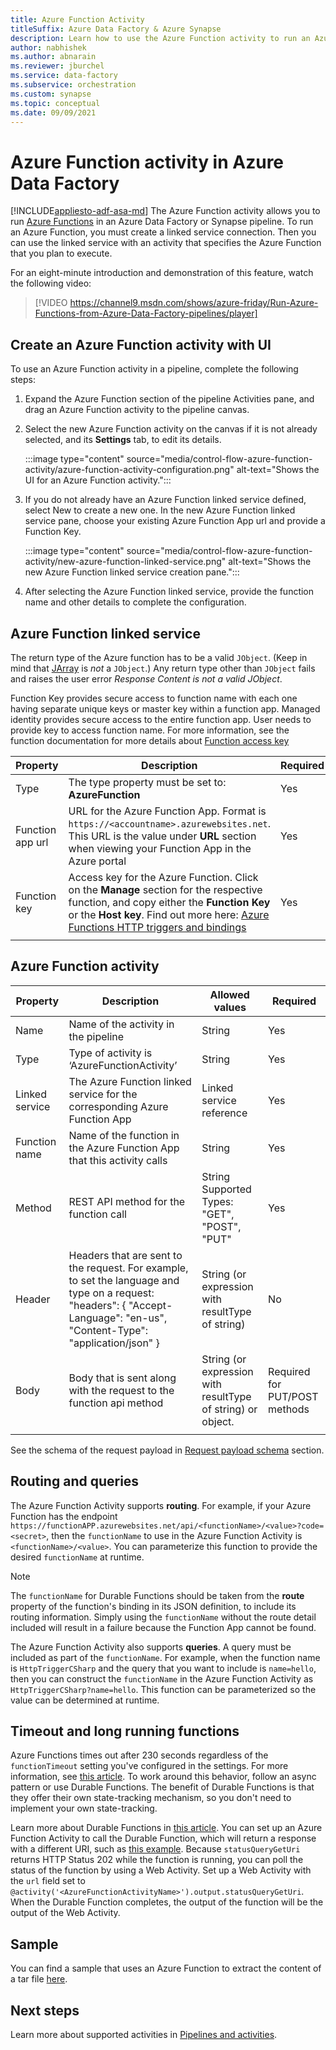```yaml
---
title: Azure Function Activity
titleSuffix: Azure Data Factory & Azure Synapse
description: Learn how to use the Azure Function activity to run an Azure Function in an Azure Data Factory or Azure Synapse Analytics pipeline
author: nabhishek
ms.author: abnarain
ms.reviewer: jburchel
ms.service: data-factory
ms.subservice: orchestration
ms.custom: synapse
ms.topic: conceptual
ms.date: 09/09/2021
---
```


# Azure Function activity in Azure Data Factory
[!INCLUDE[appliesto-adf-asa-md](includes/appliesto-adf-asa-md.md)]
The Azure Function activity allows you to run [Azure Functions](../azure-functions/functions-overview.md) in an Azure Data Factory or Synapse pipeline. To run an Azure Function, you must create a linked service connection.  Then you can use the linked service with an activity that specifies the Azure Function that you plan to execute.

For an eight-minute introduction and demonstration of this feature, watch the following video:

> [!VIDEO https://channel9.msdn.com/shows/azure-friday/Run-Azure-Functions-from-Azure-Data-Factory-pipelines/player]

## Create an Azure Function activity with UI

To use an Azure Function activity in a pipeline, complete the following steps:

1. Expand the Azure Function section of the pipeline Activities pane, and drag an Azure Function activity to the pipeline canvas.
1. Select the new Azure Function activity on the canvas if it is not already selected, and its  **Settings** tab, to edit its details.

   :::image type="content" source="media/control-flow-azure-function-activity/azure-function-activity-configuration.png" alt-text="Shows the UI for an Azure Function activity.":::

1. If you do not already have an Azure Function linked service defined, select New to create a new one.  In the new Azure Function linked service pane, choose your existing Azure Function App url and provide a Function Key.
   
   :::image type="content" source="media/control-flow-azure-function-activity/new-azure-function-linked-service.png" alt-text="Shows the new Azure Function linked service creation pane.":::

1. After selecting the Azure Function linked service, provide the function name and other details to complete the configuration.

## Azure Function linked service


The return type of the Azure function has to be a valid `JObject`. (Keep in mind that [JArray](https://www.newtonsoft.com/json/help/html/T_Newtonsoft_Json_Linq_JArray.htm) is *not* a `JObject`.) Any return type other than `JObject` fails and raises the user error *Response Content is not a valid JObject*.

Function Key provides secure access to function name with each one having separate unique keys or master key within a function app. Managed identity provides secure access to the entire function app. User needs to provide key to access function name. For more information, see the function documentation for more details about [Function access key](../azure-functions/functions-bindings-http-webhook-trigger.md?tabs=csharp#configuration)


| **Property** | **Description** | **Required** |
| --- | --- | --- |
| Type   | The type property must be set to: **AzureFunction** | Yes |
| Function app url | URL for the Azure Function App. Format is `https://<accountname>.azurewebsites.net`. This URL is the value under **URL** section when viewing your Function App in the Azure portal  | Yes |
| Function key | Access key for the Azure Function. Click on the **Manage** section for the respective function, and copy either the **Function Key** or the **Host key**. Find out more here: [Azure Functions HTTP triggers and bindings](../azure-functions/functions-bindings-http-webhook-trigger.md#authorization-keys) | Yes |
|   |   |   |

## Azure Function activity

| **Property**  | **Description** | **Allowed values** | **Required** |
| --- | --- | --- | --- |
| Name  | Name of the activity in the pipeline  | String | Yes |
| Type  | Type of activity is ‘AzureFunctionActivity’ | String | Yes |
| Linked service | The Azure Function linked service for the corresponding Azure Function App  | Linked service reference | Yes |
| Function name  | Name of the function in the Azure Function App that this activity calls | String | Yes |
| Method  | REST API method for the function call | String Supported Types: "GET", "POST", "PUT"   | Yes |
| Header  | Headers that are sent to the request. For example, to set the language and type on a request: "headers": { "Accept-Language": "en-us", "Content-Type": "application/json" } | String (or expression with resultType of string) | No |
| Body  | Body that is sent along with the request to the function api method  | String (or expression with resultType of string) or object.   | Required for PUT/POST methods |
|   |   |   | |

See the schema of the request payload in [Request payload schema](control-flow-web-activity.md#request-payload-schema) section.

## Routing and queries

The Azure Function Activity supports **routing**. For example, if your Azure Function has the endpoint  `https://functionAPP.azurewebsites.net/api/<functionName>/<value>?code=<secret>`, then the `functionName` to use in the Azure Function Activity is `<functionName>/<value>`. You can parameterize this function to provide the desired `functionName` at runtime.

>[!NOTE]
>The `functionName` for Durable Functions should be taken from the **route** property of the function's binding in its JSON definition, to include its routing information.  Simply using the `functionName` without the route detail included will result in a failure because the Function App cannot be found.

The Azure Function Activity also supports **queries**. A query must be included as part of the `functionName`. For example, when the function name is `HttpTriggerCSharp` and the query that you want to include is `name=hello`, then you can construct the `functionName` in the Azure Function Activity as `HttpTriggerCSharp?name=hello`. This function can be parameterized so the value can be determined at runtime.

## Timeout and long running functions

Azure Functions times out after 230 seconds regardless of the `functionTimeout` setting you've configured in the settings. For more information, see [this article](../azure-functions/functions-versions.md#timeout). To work around this behavior, follow an async pattern or use Durable Functions. The benefit of Durable Functions is that they offer their own state-tracking mechanism, so you don't need to implement your own state-tracking.

Learn more about Durable Functions in [this article](../azure-functions/durable/durable-functions-overview.md). You can set up an Azure Function Activity to call the Durable Function, which will return a response with a different URI, such as [this example](../azure-functions/durable/durable-functions-http-features.md#http-api-url-discovery). Because `statusQueryGetUri` returns HTTP Status 202 while the function is running, you can poll the status of the function by using a Web Activity. Set up a Web Activity with the `url` field set to `@activity('<AzureFunctionActivityName>').output.statusQueryGetUri`. When the Durable Function completes, the output of the function will be the output of the Web Activity.


## Sample

You can find a sample that uses an Azure Function to extract the content of a tar file [here](https://github.com/Azure/Azure-DataFactory/tree/master/SamplesV2/UntarAzureFilesWithAzureFunction).

## Next steps

Learn more about supported activities in [Pipelines and activities](concepts-pipelines-activities.md).
